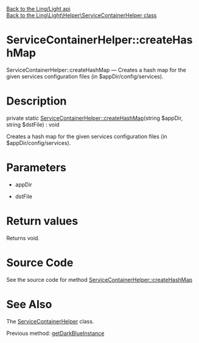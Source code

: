 [Back to the Ling/Light api](https://github.com/lingtalfi/Light/blob/master/doc/api/Ling/Light.md)<br>
[Back to the Ling\Light\Helper\ServiceContainerHelper class](https://github.com/lingtalfi/Light/blob/master/doc/api/Ling/Light/Helper/ServiceContainerHelper.md)


ServiceContainerHelper::createHashMap
================



ServiceContainerHelper::createHashMap — Creates a hash map for the given services configuration files (in $appDir/config/services).




Description
================


private static [ServiceContainerHelper::createHashMap](https://github.com/lingtalfi/Light/blob/master/doc/api/Ling/Light/Helper/ServiceContainerHelper/createHashMap.md)(string $appDir, string $dstFile) : void




Creates a hash map for the given services configuration files (in $appDir/config/services).




Parameters
================


- appDir

    

- dstFile

    


Return values
================

Returns void.








Source Code
===========
See the source code for method [ServiceContainerHelper::createHashMap](https://github.com/lingtalfi/Light/blob/master/Helper/ServiceContainerHelper.php#L181-L193)


See Also
================

The [ServiceContainerHelper](https://github.com/lingtalfi/Light/blob/master/doc/api/Ling/Light/Helper/ServiceContainerHelper.md) class.

Previous method: [getDarkBlueInstance](https://github.com/lingtalfi/Light/blob/master/doc/api/Ling/Light/Helper/ServiceContainerHelper/getDarkBlueInstance.md)<br>

